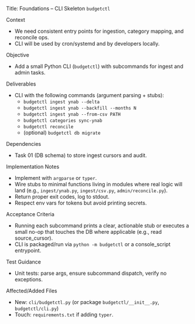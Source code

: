 Title: Foundations – CLI Skeleton `budgetctl`

Context
- We need consistent entry points for ingestion, category mapping, and reconcile ops.
- CLI will be used by cron/systemd and by developers locally.

Objective
- Add a small Python CLI (`budgetctl`) with subcommands for ingest and admin tasks.

Deliverables
- CLI with the following commands (argument parsing + stubs):
  - `budgetctl ingest ynab --delta`
  - `budgetctl ingest ynab --backfill --months N`
  - `budgetctl ingest ynab --from-csv PATH`
  - `budgetctl categories sync-ynab`
  - `budgetctl reconcile`
  - (optional) `budgetctl db migrate`

Dependencies
- Task 01 (DB schema) to store ingest cursors and audit.

Implementation Notes
- Implement with `argparse` or `typer`.
- Wire stubs to minimal functions living in modules where real logic will land (e.g., `ingest/ynab.py`, `ingest/csv.py`, `admin/reconcile.py`).
- Return proper exit codes, log to stdout.
- Respect env vars for tokens but avoid printing secrets.

Acceptance Criteria
- Running each subcommand prints a clear, actionable stub or executes a small no-op that touches the DB where applicable (e.g., read source_cursor).
- CLI is packaged/run via `python -m budgetctl` or a console_script entrypoint.

Test Guidance
- Unit tests: parse args, ensure subcommand dispatch, verify no exceptions.

Affected/Added Files
- New: `cli/budgetctl.py` (or package `budgetctl/__init__.py`, `budgetctl/cli.py`)
- Touch: `requirements.txt` if adding `typer`.

